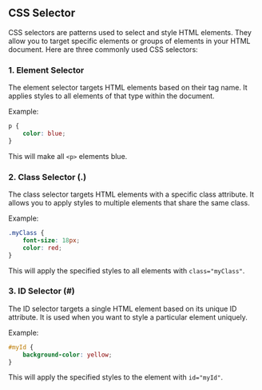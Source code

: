 ## CSS Selector

CSS selectors are patterns used to select and style HTML elements. They allow you to target specific elements or groups of elements in your HTML document. Here are three commonly used CSS selectors:

### 1. Element Selector

The element selector targets HTML elements based on their tag name. It applies styles to all elements of that type within the document.

Example:
```css
p {
    color: blue;
}
```
This will make all `<p>` elements blue.

### 2. Class Selector (.)

The class selector targets HTML elements with a specific class attribute. It allows you to apply styles to multiple elements that share the same class.

Example:
```css
.myClass {
    font-size: 18px;
    color: red;
}
```
This will apply the specified styles to all elements with `class="myClass"`.

### 3. ID Selector (#)

The ID selector targets a single HTML element based on its unique ID attribute. It is used when you want to style a particular element uniquely.

Example:
```css
#myId {
    background-color: yellow;
}
```
This will apply the specified styles to the element with `id="myId"`.
